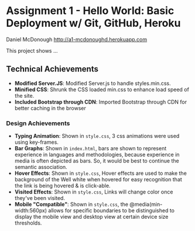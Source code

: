 Assignment 1 - Hello World: Basic Deployment w/ Git, GitHub, Heroku  
===
Daniel McDonough
http://a1-mcdonoughd.herokuapp.com

This project shows ...

## Technical Achievements
- **Modified Server.JS**: Modified Server.js to handle styles.min.css.
- **Minified CSS**: Shrunk the CSS loaded min.css to enhance load speed of the site.
- **Included Bootstrap through CDN**: Imported Bootstrap through CDN for better caching in the browser

### Design Achievements
- **Typing Animation**: Shown in `style.css`, 3 css animations were used using key-frames.
- **Bar Graphs**: Shown in `index.html`, bars are shown to represent experience in languages and methodologies, because experience in media is often depicted as bars. So, it would be best to continue the semantic association.   
- **Hover Effects**: Shown in `style.css`, Hover effects are used to make the background of the Well white when hovered for easy recognition that the link is being hovered & is click-able.
- **Visited Effects**: Shown in `style.css`, Links will change color once they've been visited. 
- **Mobile "Compatible"**: Shown in `style.css`, the @media(min-width:560px) allows for specific boundaries to be distinguished to display the mobile view and desktop view at certain device size thresholds.
